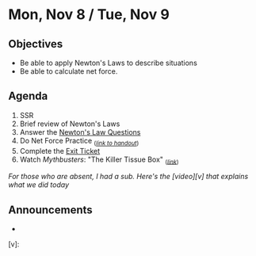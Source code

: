 Mon, Nov 8 / Tue, Nov 9
=====================  
  
Objectives  
------------  
- Be able to apply Newton's Laws to describe situations
- Be able to calculate net force.
  
Agenda    
---------    

1. SSR
2. Brief review of Newton's Laws
3. Answer the [Newton's Law Questions](https://avon.schoology.com/assignment/5437593784/)
4. Do Net Force Practice <sub>(*[link to handout](https://avon.schoology.com/course/5138386942/materials/gp/5439077774)*)</sub>
5. Complete the [Exit Ticket](https://avon.schoology.com/assignment/5437612057/)
6. Watch *Mythbusters*: "The Killer Tissue Box" <sub>(*[link][ktb]*)

*For those who are absent, I had a sub.  Here's the [video][v] that explains what we did today*

Announcements 
 -------------  
- 


[v]:

[ktb]: https://avoncsc-my.sharepoint.com/:v:/g/personal/sbzeigler_avon-schools_org/EeeVwlc2muxAnJf5lxK4-hkBnwnRfPg0iuxkRuc22XWPjw?e=4%3aahpZZX&at=9
<!--stackedit_data:
eyJoaXN0b3J5IjpbMTk4ODU2MzE1NCwtMTE0OTkwNDMwOCwtOT
U5NzE2MzY0LC0xNzU1OTc5OTkxLC0xNjA3MzE3MTY3LC0xODYz
MTcyOTc5LDExNzU4Njk1MjIsNTQ2NTcwOTQxLC0xMzY3NTI0Nz
Y2LDE4MzQ2MDg4NTcsMjE0MTY3NDgyMyw3ODQwMTg3Miw1NzY2
OTEwNzMsLTEzNjMyNjc3NjMsLTIxNDY2NTIxMTYsMTQ1NzA5Mz
QyMiwtMjAxMjkwMDM1NSwtMTQ2Njk3NjYsLTk4NjY5Mzc5Nywt
MjAwNDcwNTA5OF19
-->
